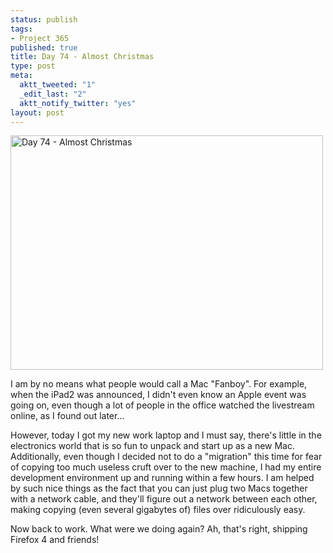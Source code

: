 ```yaml
--- 
status: publish
tags: 
- Project 365
published: true
title: Day 74 - Almost Christmas
type: post
meta: 
  aktt_tweeted: "1"
  _edit_last: "2"
  aktt_notify_twitter: "yes"
layout: post
---
```

<a href="http://www.flickr.com/photos/freeed/5531313392/" title="Day 74 - Almost Christmas by Fred​, on Flickr"><img src="http://farm6.static.flickr.com/5211/5531313392_fc7f15ae45.jpg" width="500" height="375" alt="Day 74 - Almost Christmas" /></a>

I am by no means what people would call a Mac "Fanboy". For example, when the iPad2 was announced, I didn't even know an Apple event was going on, even though a lot of people in the office watched the livestream online, as I found out later...

However, today I got my new work laptop and I must say, there's little in the electronics world that is so fun to unpack and start up as a new Mac. Additionally, even though I decided not to do a "migration" this time for fear of copying too much useless cruft over to the new machine, I had my entire development environment up and running within a few hours. I am helped by such nice things as the fact that you can just plug two Macs together with a network cable, and they'll figure out a network between each other, making copying (even several gigabytes of) files over ridiculously easy.

Now back to work. What were we doing again? Ah, that's right, shipping Firefox 4 and friends!
